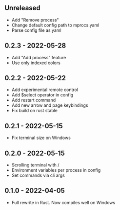 ## Unreleased

- Add "Remove process"
- Change default config path to mprocs.yaml
- Parse config file as yaml

## 0.2.3 - 2022-05-28

- Add "Add process" feature
- Use only indexed colors

## 0.2.2 - 2022-05-22

- Add experimental remote control
- Add $select operator in config
- Add restart command
- Add new arrow and page keybindings
- Fix build on rust stable

## 0.2.1 - 2022-05-15

- Fix terminal size on Windows

## 0.2.0 - 2022-05-15

- Scrolling terminal with <C-u>/<C-d>
- Environment variables per process in config
- Set commands via cli args

## 0.1.0 - 2022-04-05

- Full rewrite in Rust. Now compiles well on Windows
